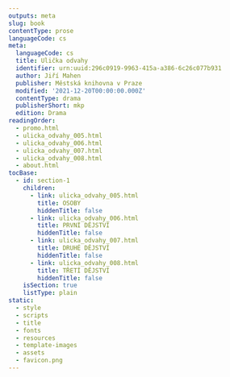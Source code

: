 ```yaml
---
outputs: meta
slug: book
contentType: prose
languageCode: cs
meta:
  languageCode: cs
  title: Ulička odvahy
  identifier: urn:uuid:296c0919-9963-415a-a386-6c26c077b931
  author: Jiří Mahen
  publisher: Městská knihovna v Praze
  modified: '2021-12-20T00:00:00.000Z'
  contentType: drama
  publisherShort: mkp
  edition: Drama
readingOrder:
  - promo.html
  - ulicka_odvahy_005.html
  - ulicka_odvahy_006.html
  - ulicka_odvahy_007.html
  - ulicka_odvahy_008.html
  - about.html
tocBase:
  - id: section-1
    children:
      - link: ulicka_odvahy_005.html
        title: OSOBY
        hiddenTitle: false
      - link: ulicka_odvahy_006.html
        title: PRVNÍ DĚJSTVÍ
        hiddenTitle: false
      - link: ulicka_odvahy_007.html
        title: DRUHÉ DĚJSTVÍ
        hiddenTitle: false
      - link: ulicka_odvahy_008.html
        title: TŘETÍ DĚJSTVÍ
        hiddenTitle: false
    isSection: true
    listType: plain
static:
  - style
  - scripts
  - title
  - fonts
  - resources
  - template-images
  - assets
  - favicon.png
---
```

